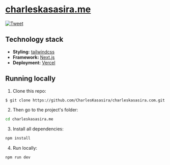 # <a href="https://www.charleskasasira.me">charleskasasira.me</a> 

[![Tweet](https://img.shields.io/twitter/url/http/shields.io.svg?style=social)](https://twitter.com/intent/tweet?text=My%20portfolio%20built%20with%20Next.js%2013%2C%20Tailwindcss%2C%20and%20Typescript.%20&url=https://github.com/CharlesKasasira/charleskasasira.com&via=kasasiraC&hashtags=opensource)


## Technology stack

- **Styling:** [tailwindcss](https://tailwindcss.com/)
- **Framework:** [Next.js](https://nextjs.org/)
- **Deployment:** [Vercel](https://vercel.com/)


## Running locally

1. Clone this repo:

```sh
$ git clone https://github.com/CharlesKasasira/charleskasasira.com.git
```

2. Then go to the project's folder:

```sh
cd charleskasasira.me
```

3. Install all dependencies:

```sh
npm install
```

4. Run locally:

```sh
npm run dev
```
